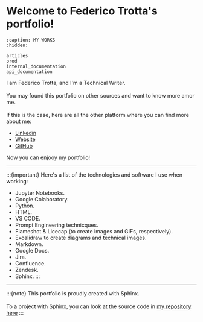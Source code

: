 # Welcome to Federico Trotta's portfolio!

```{toctree}
:caption: MY WORKS
:hidden: 

articles
prod
internal_documentation
api_documentation
```

I am Federico Trotta, and I'm a Technical Writer.\
\
You may found this portfolio on other sources and want to know more amor me. \
\
If this is the case, here are all the other platform where you can find more about me:

- [Linkedin](https://www.linkedin.com/in/federico-trotta/)
- [Website](https://federicotrotta.com/)
- [GitHub](https://github.com/federico-trotta)

Now you can enjooy my portfolio!


***

:::{important}
Here's a list of the technologies and software I use when working:
- Jupyter Notebooks.
- Google Colaboratory.
- Python.
- HTML.
- VS CODE.
- Prompt Engineering technicques.
- Flameshot & Licecap (to create images and GIFs, respectively).
- Excalidraw to create diagrams and technical images.
- Markdown.
- Google Docs.
- Jira.
- Confluence.
- Zendesk.
- Sphinx.
:::

***

:::{note}
This portfolio is proudly created with Sphinx.\
\
To a project with Sphinx, you can look at the source code in [my repository here](https://github.com/federico-trotta/federico-trotta.github.io)
:::